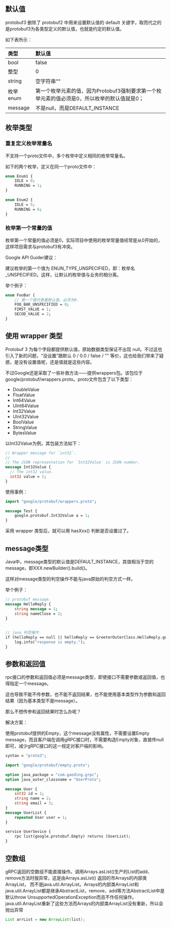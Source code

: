## 默认值

protobuf3 删除了 protobuf2 中用来设置默认值的 default 关键字，取而代之的是protobuf3为各类型定义的默认值，也就是约定的默认值。

如下表所示：

| 类型     | 默认值                                                       |
| :------- | :----------------------------------------------------------- |
| bool     | false                                                        |
| 整型     | 0                                                            |
| string   | 空字符串""                                                   |
| 枚举enum | 第一个枚举元素的值，因为Protobuf3强制要求第一个枚举元素的值必须是0，所以枚举的默认值就是0； |
| message  | 不是null，而是DEFAULT_INSTANCE                               |

## 枚举类型

### 重复定义枚举常量名

不支持一个proto文件中，多个枚举中定义相同的枚举常量名。

如下的两个枚举，定义在同一个proto文件中：

```protobuf
enum Enum1 {
    IDLE = 0;
    RUNNING = 1;
}
 
enum Enum2 {
    IDLE = 5;
    RUNNING = 6;
}
```

### 枚举第一个常量的值

枚举第一个常量的值必须是0，实际项目中使用的枚举常量值经常是从0开始的，这样项目需求与protobuf3有冲突。

Google API Guider建议：

建议枚举的第一个值为 ENUN_TYPE_UNSPECIFIED，即：枚举名_UNSPECIFIED。这样，让默认的枚举值与业务的相分离。

举个例子：

```protobuf
enum FooBar {
    // 第一个值代表着默认值，必须为0.
    FOO_BAR_UNSPECIFIED = 0;
    FIRST_VALUE = 1;
    SECOD_VALUE = 2;
}
```

## 使用 wrapper 类型

Protobuf 3 为每个字段都提供默认值，原始数据类型保证不出现 null。不过这也引入了新的问题，“没设置”跟默认 0 / 0.0 / false / "" 等价，这也给我们带来了疑惑，是没有设置值呢，还是值就是这些内容。

不过Google还是采取了一些补救方法——提供wrappers包。该包位于google/protobuf/wrappers.proto。proto文件包含了以下类型：

- DoubleValue
- FloatValue
- Int64Value
- UInt64Value
- Int32Value
- UInt32Value
- BoolValue
- StringValue
- BytesValue

以Int32Value为例，其包装方法如下：

```protobuf
// Wrapper message for `int32`.
//
// The JSON representation for `Int32Value` is JSON number.
message Int32Value {
  // The int32 value.
  int32 value = 1;
}
```


使用事例：

```protobuf
import "google/protobuf/wrappers.proto";
 
message Test {
    google.protobuf.Int32Value a = 1;
}
```

采用 wrapper 类型后，就可以用 hasXxx() 判断是否设置过了。

## message类型

Java中，message类型的默认值是DEFAULT_INSTANCE，其值相当于空的message，即XXX.newBuilder().build()。

这样对message类型的判空操作不能与java原始的判空方式一样。

举个例子：

```protobuf
// protobuf message.
message HelloReply {
    string message = 1;
    string nameClose = 2;
}
 
 
// java 判空操作
if (helloReply == null || helloReply == GreeterOuterClass.HelloReply.getDefaultInstance()) {
    log.info("response is empty.");
}
```

## 参数和返回值

rpc接口的参数和返回值必须是message类型，即使接口不需要参数或返回值，也得指定一个message。

这也导致不能不传参数，也不能不返回结果，也不能使用基本类型作为参数和返回结果（因为基本类型不是message）。

那么不想传参和返回结果时怎么办呢？

解决方案：

使用protobuf提供的Empty，这个message没有属性，不需要设置Empty message，而且客户端在调用gRPC接口时，不需要构造Empty对象，直接传null即可，减少gRPC接口的这一规定对客户端的影响。

```protobuf
syntax = "proto3";
 
import "google/protobuf/empty.proto";
 
option java_package = "com.gaoding.grpc";
option java_outer_classname = "UserProto";
 
message User {
    int32 id = 1;
    string name = 2;
    string email = 3;
}
message UserList {
    repeated User user = 1;
}
 
service UserSevice {
    rpc list(google.protobuf.Empty) returns (UserList);
}
```

## 空数组

gRPC返回的空数组不能直接操作。调用Arrays.asList()生产的List的add、remove方法时报异常，这是由Arrays.asList() 返回的市Arrays的内部类ArrayList， 而不是java.util.ArrayList。Arrays的内部类ArrayList和java.util.ArrayList都是继承AbstractList，remove、add等方法AbstractList中是默认throw UnsupportedOperationException而且不作任何操作。java.util.ArrayList重新了这些方法而Arrays的内部类ArrayList没有重新，所以会抛出异常

```java
List arrList = new ArrayList(list);
```

